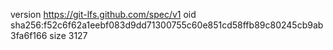 version https://git-lfs.github.com/spec/v1
oid sha256:f52c6f62a1eebf083d9dd71300755c60e851cd58ffb89c80245cb9ab3fa6f166
size 3127
